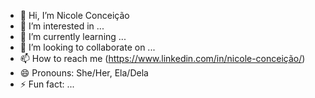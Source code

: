 - 👋 Hi, I’m Nicole Conceição
- 👀 I’m interested in ...
- 🌱 I’m currently learning ...
- 💞️ I’m looking to collaborate on ...
- 📫 How to reach me (https://www.linkedin.com/in/nicole-conceição/)
- 😄 Pronouns: She/Her, Ela/Dela
- ⚡ Fun fact: ...

<!---
Nickthecomic/Nickthecomic is a ✨ special ✨ repository because its `README.md` (this file) appears on your GitHub profile.
You can click the Preview link to take a look at your changes.
--->
